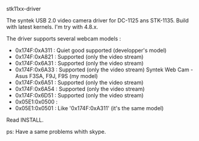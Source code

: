 stk11xx-driver

The syntek USB 2.0 video camera driver for DC-1125 ans STK-1135.
Build with latest kernels. I'm try with 4.8.x.

The driver supports several webcam models :
- 0x174F:0xA311 : Quiet good supported (developper's model)
- 0x174F:0xA821 : Supported (only the video stream)
- 0x174F:0x6A31 : Supported (only the video stream)
- 0x174F:0x6A33 : Supported (only the video stream) Syntek Web Cam - Asus F3SA, F9J, F9S (my model)
- 0x174F:0x6A51 : Supported (only the video stream)
- 0x174F:0x6A54 : Supported (only the video stream)
- 0x174F:0x6D51 : Supported (only the video stream)
- 0x05E1:0x0500 :
- 0x05E1:0x0501 : Like '0x174F:0xA311' (it's the same model)

Read INSTALL.

ps: Have a same problems whith skype.
